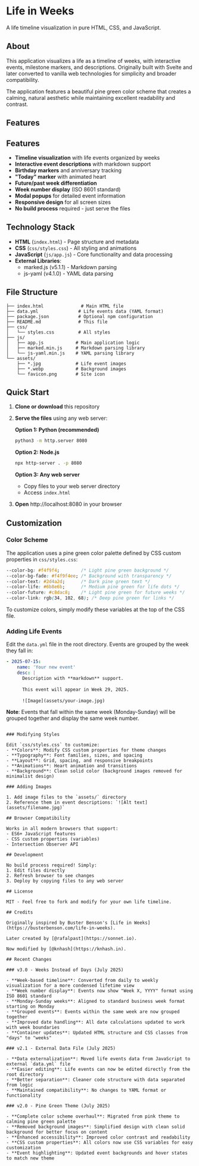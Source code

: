 # Life in Weeks

A life timeline visualization in pure HTML, CSS, and JavaScript.

## About

This application visualizes a life as a timeline of weeks, with interactive events, milestone markers, and descriptions. Originally built with Svelte and later converted to vanilla web technologies for simplicity and broader compatibility.

The application features a beautiful pine green color scheme that creates a calming, natural aesthetic while maintaining excellent readability and contrast.

## Features

## Features

- **Timeline visualization** with life events organized by weeks
- **Interactive event descriptions** with markdown support
- **Birthday markers** and anniversary tracking
- **"Today" marker** with animated heart
- **Future/past week differentiation**
- **Week number display** (ISO 8601 standard)
- **Modal popups** for detailed event information
- **Responsive design** for all screen sizes
- **No build process** required - just serve the files

## Technology Stack

- **HTML** (`index.html`) - Page structure and metadata
- **CSS** (`css/styles.css`) - All styling and animations
- **JavaScript** (`js/app.js`) - Core functionality and data processing
- **External Libraries**:
  - marked.js (v5.1.1) - Markdown parsing
  - js-yaml (v4.1.0) - YAML data parsing

## File Structure

```
├── index.html              # Main HTML file
├── data.yml               # Life events data (YAML format)
├── package.json           # Optional npm configuration  
├── README.md              # This file
├── css/
│   └── styles.css         # All styles
├── js/
│   ├── app.js            # Main application logic
│   ├── marked.min.js     # Markdown parsing library
│   └── js-yaml.min.js    # YAML parsing library
└── assets/
    ├── *.jpg             # Life event images
    ├── *.webp            # Background images
    └── favicon.png       # Site icon
```

## Quick Start

1. **Clone or download** this repository
2. **Serve the files** using any web server:

   **Option 1: Python (recommended)**
   ```bash
   python3 -m http.server 8080
   ```

   **Option 2: Node.js**
   ```bash
   npx http-server . -p 8080
   ```

   **Option 3: Any web server**
   - Copy files to your web server directory
   - Access `index.html`

3. **Open** http://localhost:8080 in your browser

## Customization

### Color Scheme

The application uses a pine green color palette defined by CSS custom properties in `css/styles.css`:

```css
--color-bg: #f4f9f4;        /* Light pine green background */
--color-bg-fade: #f4f9f4ee; /* Background with transparency */
--color-text: #2d4a2d;      /* Dark pine green text */
--color-life: #6b8e6b;      /* Medium pine green for life dots */
--color-future: #c8dac8;    /* Light pine green for future weeks */
--color-link: rgb(34, 102, 68); /* Deep pine green for links */
```

To customize colors, simply modify these variables at the top of the CSS file.

### Adding Life Events

Edit the `data.yml` file in the root directory. Events are grouped by the week they fall in:

```yaml
- 2025-07-15:
    name: 'Your new event'
    desc: |
      Description with **markdown** support.
      
      This event will appear in Week 29, 2025.
      
      ![Image](assets/your-image.jpg)
```

**Note**: Events that fall within the same week (Monday-Sunday) will be grouped together and display the same week number.
```

### Modifying Styles

Edit `css/styles.css` to customize:
- **Colors**: Modify CSS custom properties for theme changes
- **Typography**: Font families, sizes, and spacing
- **Layout**: Grid, spacing, and responsive breakpoints
- **Animations**: Heart animation and transitions
- **Background**: Clean solid color (background images removed for minimalist design)

### Adding Images

1. Add image files to the `assets/` directory
2. Reference them in event descriptions: `![Alt text](assets/filename.jpg)`

## Browser Compatibility

Works in all modern browsers that support:
- ES6+ JavaScript features
- CSS custom properties (variables)
- Intersection Observer API

## Development

No build process required! Simply:
1. Edit files directly
2. Refresh browser to see changes
3. Deploy by copying files to any web server

## License

MIT - Feel free to fork and modify for your own life timeline.

## Credits

Originally inspired by Buster Benson's [Life in Weeks](https://busterbenson.com/life-in-weeks).

Later created by [@rafalpast](https://sonnet.io).

Now modified by [@knhash](https://knhash.in).

## Recent Changes

### v3.0 - Weeks Instead of Days (July 2025)

- **Week-based timeline**: Converted from daily to weekly visualization for a more condensed lifetime view
- **Week number display**: Events now show "Week X, YYYY" format using ISO 8601 standard
- **Monday-Sunday weeks**: Aligned to standard business week format starting on Monday
- **Grouped events**: Events within the same week are now grouped together
- **Improved date handling**: All date calculations updated to work with week boundaries
- **Container updates**: Updated HTML structure and CSS classes from "days" to "weeks"

### v2.1 - External Data File (July 2025)

- **Data externalization**: Moved life events data from JavaScript to external `data.yml` file
- **Easier editing**: Life events can now be edited directly from the root directory
- **Better separation**: Cleaner code structure with data separated from logic
- **Maintained compatibility**: No changes to YAML format or functionality

### v2.0 - Pine Green Theme (July 2025)

- **Complete color scheme overhaul**: Migrated from pink theme to calming pine green palette
- **Removed background images**: Simplified design with clean solid background for better focus on content
- **Enhanced accessibility**: Improved color contrast and readability
- **CSS custom properties**: All colors now use CSS variables for easy customization
- **Event highlighting**: Updated event backgrounds and hover states to match new theme
